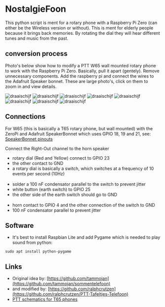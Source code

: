 # NostalgieFoon
This python script is ment for a rotary phone with a Raspberry Pi Zero (can either be the Wireless version or without).
This is ment for elderly people because it brings back memories. By rotating the dial they will hear different tunes and music from the past.

## conversion process
Photo's below show how to modify a PTT W65 wall mounted rotary phone to work with the Raspberry Pi Zero.
Basically, pull it apart (gentely). Remove unnecessary components. Add the raspberry pi and connect the wires
to the Adafruit Speaker bonnet. These are large photo's, click on them to zoom in and view details.

![draaischijf](https://github.com/beamzer/PTT-Tafeltjes-Telefoon/blob/master/foto/img_2606.jpg)
![draaischijf](https://github.com/beamzer/PTT-Tafeltjes-Telefoon/blob/master/foto/img_2607.jpg)
![draaischijf](https://github.com/beamzer/PTT-Tafeltjes-Telefoon/blob/master/foto/img_2608.jpg)
![draaischijf](https://github.com/beamzer/PTT-Tafeltjes-Telefoon/blob/master/foto/img_2609.jpg)
![draaischijf](https://github.com/beamzer/PTT-Tafeltjes-Telefoon/blob/master/foto/img_2610.jpg)
![draaischijf](https://github.com/beamzer/PTT-Tafeltjes-Telefoon/blob/master/foto/img_2623.jpg)
![draaischijf](https://github.com/beamzer/PTT-Tafeltjes-Telefoon/blob/master/foto/img_2624.jpg)
![draaischijf](https://github.com/beamzer/PTT-Tafeltjes-Telefoon/blob/master/foto/img_0844.gif)

## Connections
For W65 (this is basically a T65 rotary phone, but wall mounted) with the
ZeroPi and Adafruit SpeakerBonnet which uses GPIO 18, 19 and 21, see:
[SpeakerBonnet pinouts](https://learn.adafruit.com/adafruit-speaker-bonnet-for-raspberry-pi/pinouts)

Connect the Right-Out channel to the horn speaker

* rotary dial (Red and Yellow) connect to GPIO 23
* the other contact to GND
* a rotary dial is basically a switch, which switches at a frequency of 10 events per second (10Hz)\
&nbsp;
* solder a 100 nF condensator parallel to the switch to prevent jitter
* white button (earth switch) to GPIO 25
* the other side of the earth switch should go to GND\
&nbsp;
* horn contact to GPIO 4 and the other connection of the switch to GND
* 100 nF condensator parallel to prevent jitter


## Software

* It's best to install Raspbian Lite and add Pygame which is needed to play sound from python:
```
sudo apt install python-pygame
```

## Links

* Original idea by: [https://github.com/tammojan](https://github.com/tammojan/sommentelefoon)
* and modified by: [https://github.com/ralphcrutzen](https://github.com/ralphcrutzen/PTT-Tafeltjes-Telefoon)
* [PTT schematics for T65 phones](https://dutchtelecom.files.wordpress.com/2016/05/ptt_schema_t65_toestellen_1974-1987.pdf)

